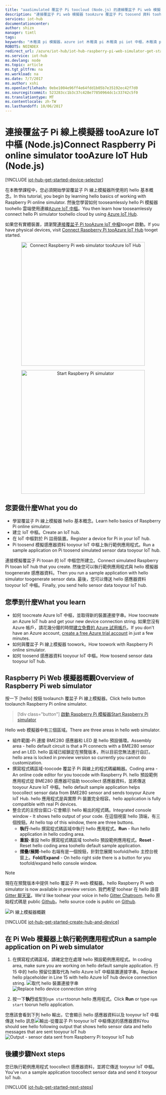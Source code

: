 ```yaml
---
title: "aaaSimulated 覆盆子 Pi toocloud (Node.js) 的連線覆盆子 Pi web 模擬器 tooAzure IoT 中樞 |Microsoft 文件"
description: "連接覆盆子 Pi web 模擬器 tooAzure 覆盆子 Pi toosend 資料 toohello Azure 雲端的 IoT 中樞。"
services: iot-hub
documentationcenter: 
author: shizn
manager: timtl
tags: 
keywords: "木莓澆 pi 模擬器，azure iot 木莓澆 pi 木莓澆 pi iot 中樞，木莓澆 pi 傳送資料 toocloud 木莓澆 pi toocloud"
ROBOTS: NOINDEX
redirect_url: /azure/iot-hub/iot-hub-raspberry-pi-web-simulator-get-started
ms.service: iot-hub
ms.devlang: node
ms.topic: article
ms.tgt_pltfrm: na
ms.workload: na
ms.date: 7/7/2017
ms.author: xshi
ms.openlocfilehash: 0ebe1004e96ff4e64fdd1b05b7e35192ec42f7d0
ms.sourcegitcommit: 523283cc1b3c37c428e77850964dc1c33742c5f0
ms.translationtype: MT
ms.contentlocale: zh-TW
ms.lasthandoff: 10/06/2017
---
```

# <a name="connect-raspberry-pi-online-simulator-tooazure-iot-hub-nodejs"></a><span data-ttu-id="3211e-104">連接覆盆子 Pi 線上模擬器 tooAzure IoT 中樞 (Node.js)</span><span class="sxs-lookup"><span data-stu-id="3211e-104">Connect Raspberry Pi online simulator tooAzure IoT Hub (Node.js)</span></span>

[!INCLUDE [iot-hub-get-started-device-selector](../../includes/iot-hub-get-started-device-selector.md)]

<span data-ttu-id="3211e-105">在本教學課程中，您必須開始學習覆盆子 Pi 線上模擬器所使用的 hello 基本概念。</span><span class="sxs-lookup"><span data-stu-id="3211e-105">In this tutorial, you begin by learning hello basics of working with Raspberry Pi online simulator.</span></span> <span data-ttu-id="3211e-106">然後您學習如何 tooseamlessly hello Pi 模擬器 toohello 雲端使用連線[Azure IoT 中樞](iot-hub-what-is-iot-hub.md)。</span><span class="sxs-lookup"><span data-stu-id="3211e-106">You then learn how tooseamlessly connect hello Pi simulator toohello cloud by using [Azure IoT Hub](iot-hub-what-is-iot-hub.md).</span></span> 

<span data-ttu-id="3211e-107">如果您有實體裝置，請瀏覽[連接覆盆子 Pi tooAzure IoT 中樞](iot-hub-raspberry-pi-kit-node-get-started.md)tooget 啟動。</span><span class="sxs-lookup"><span data-stu-id="3211e-107">If you have physical devices, visit [Connect Raspberry Pi tooAzure IoT Hub](iot-hub-raspberry-pi-kit-node-get-started.md) tooget started.</span></span> 

<p>
<div id="diag" style="width:100%; text-align:center">
<a href="https://azure-samples.github.io/raspberry-pi-web-simulator/#getstarted">
<img src="media/iot-hub-raspberry-pi-web-simulator/3_banner.png" alt="Connect Raspberry Pi web simulator tooAzure IoT Hub" width="400">
</div>
<p>
<div id="button" style="width:100%; text-align:center">
<a href="https://azure-samples.github.io/raspberry-pi-web-simulator/#Getstarted">
<img src="media/iot-hub-raspberry-pi-web-simulator/6_button_default.png" alt="Start Raspberry Pi simulator" width="400" onmouseover="this.src='media/iot-hub-raspberry-pi-web-simulator/5_button_click.png';" onmouseout="this.src='media/iot-hub-raspberry-pi-web-simulator/6_button_default.png';">
</div>

## <a name="what-you-do"></a><span data-ttu-id="3211e-108">您要做什麼</span><span class="sxs-lookup"><span data-stu-id="3211e-108">What you do</span></span>

* <span data-ttu-id="3211e-109">學習覆盆子 Pi 線上模擬器 hello 基本概念。</span><span class="sxs-lookup"><span data-stu-id="3211e-109">Learn hello basics of Raspberry Pi online simulator.</span></span>
* <span data-ttu-id="3211e-110">建立 IoT 中樞。</span><span class="sxs-lookup"><span data-stu-id="3211e-110">Create an IoT hub.</span></span>
* <span data-ttu-id="3211e-111">在 IoT 中樞對於 Pi 註冊裝置。</span><span class="sxs-lookup"><span data-stu-id="3211e-111">Register a device for Pi in your IoT hub.</span></span>
* <span data-ttu-id="3211e-112">Pi toosend 模擬感應器資料 tooyour IoT 中樞上執行範例應用程式。</span><span class="sxs-lookup"><span data-stu-id="3211e-112">Run a sample application on Pi toosend simulated sensor data tooyour IoT hub.</span></span>

<span data-ttu-id="3211e-113">連接模擬覆盆子 Pi tooan 的 IoT 中樞您所建立。</span><span class="sxs-lookup"><span data-stu-id="3211e-113">Connect simulated Raspberry Pi tooan IoT hub that you create.</span></span> <span data-ttu-id="3211e-114">然後您可以執行範例應用程式與 hello 模擬器 toogenerate 感應器資料。</span><span class="sxs-lookup"><span data-stu-id="3211e-114">Then you run a sample application with hello simulator toogenerate sensor data.</span></span> <span data-ttu-id="3211e-115">最後，您可以傳送 hello 感應器資料 tooyour IoT 中樞。</span><span class="sxs-lookup"><span data-stu-id="3211e-115">Finally, you send hello sensor data tooyour IoT hub.</span></span>

## <a name="what-you-learn"></a><span data-ttu-id="3211e-116">您學到什麼</span><span class="sxs-lookup"><span data-stu-id="3211e-116">What you learn</span></span>

* <span data-ttu-id="3211e-117">如何 toocreate Azure IoT 中樞，並取得新的裝置連接字串。</span><span class="sxs-lookup"><span data-stu-id="3211e-117">How toocreate an Azure IoT hub and get your new device connection string.</span></span> <span data-ttu-id="3211e-118">如果您沒有 Azure 帳戶，請花幾分鐘的時間[建立免費的 Azure 試用帳戶](https://azure.microsoft.com/free/)。</span><span class="sxs-lookup"><span data-stu-id="3211e-118">If you don't have an Azure account, [create a free Azure trial account](https://azure.microsoft.com/free/) in just a few minutes.</span></span>
* <span data-ttu-id="3211e-119">如何與覆盆子 Pi 線上模擬器 toowork。</span><span class="sxs-lookup"><span data-stu-id="3211e-119">How toowork with Raspberry Pi online simulator.</span></span>
* <span data-ttu-id="3211e-120">如何 toosend 感應器資料 tooyour IoT 中樞。</span><span class="sxs-lookup"><span data-stu-id="3211e-120">How toosend sensor data tooyour IoT hub.</span></span>

## <a name="overview-of-raspberry-pi-web-simulator"></a><span data-ttu-id="3211e-121">Raspberry Pi Web 模擬器概觀</span><span class="sxs-lookup"><span data-stu-id="3211e-121">Overview of Raspberry Pi web simulator</span></span>

<span data-ttu-id="3211e-122">按一下 [hello] 按鈕 toolaunch 覆盆子 Pi 線上模擬器。</span><span class="sxs-lookup"><span data-stu-id="3211e-122">Click hello button toolaunch Raspberry Pi online simulator.</span></span>

> [!div class="button"]
[<span data-ttu-id="3211e-123">啟動 Raspberry Pi 模擬器</span><span class="sxs-lookup"><span data-stu-id="3211e-123">Start Raspberry Pi simulator</span></span>](https://azure-samples.github.io/raspberry-pi-web-simulator/#GetStarted)

<span data-ttu-id="3211e-124">Hello web 模擬器中有三個區域。</span><span class="sxs-lookup"><span data-stu-id="3211e-124">There are three areas in hello web simulator.</span></span>
* <span data-ttu-id="3211e-125">組件範圍-Pi 連接 BME280 感應器和 LED 是 hello 預設循環。</span><span class="sxs-lookup"><span data-stu-id="3211e-125">Assembly area - hello default circuit is that a Pi connects with a BME280 sensor and an LED.</span></span> <span data-ttu-id="3211e-126">hello 區域已經鎖定在預覽版本，所以目前您無法進行自訂。</span><span class="sxs-lookup"><span data-stu-id="3211e-126">hello area is locked in preview version so currently you cannot do customization.</span></span>
* <span data-ttu-id="3211e-127">撰寫程式碼區域-toocode 覆盆子 Pi 與線上的程式碼編輯器。</span><span class="sxs-lookup"><span data-stu-id="3211e-127">Coding area - An online code editor for you toocode with Raspberry Pi.</span></span> <span data-ttu-id="3211e-128">hello 預設範例應用程式從 BME280 感應器可協助 toocollect 感應器資料，並將傳送 tooyour Azure IoT 中樞。</span><span class="sxs-lookup"><span data-stu-id="3211e-128">hello default sample application helps toocollect sensor data from BME280 sensor and sends tooyour Azure IoT Hub.</span></span> <span data-ttu-id="3211e-129">hello 應用程式是與實際 Pi 裝置完全相容。</span><span class="sxs-lookup"><span data-stu-id="3211e-129">hello application is fully compatible with real Pi devices.</span></span> 
* <span data-ttu-id="3211e-130">整合式的主控台窗口-它會顯示 hello 輸出的程式碼。</span><span class="sxs-lookup"><span data-stu-id="3211e-130">Integrated console window - It shows hello output of your code.</span></span> <span data-ttu-id="3211e-131">在這個視窗 hello 頂端，有三個按鈕。</span><span class="sxs-lookup"><span data-stu-id="3211e-131">At hello top of this window, there are three buttons.</span></span>
   * <span data-ttu-id="3211e-132">**執行**-hello 撰寫程式碼區域中執行 hello 應用程式。</span><span class="sxs-lookup"><span data-stu-id="3211e-132">**Run** - Run hello application in hello coding area.</span></span>
   * <span data-ttu-id="3211e-133">**重設**-重設 hello 撰寫程式碼區域 toohello 預設範例應用程式。</span><span class="sxs-lookup"><span data-stu-id="3211e-133">**Reset** - Reset hello coding area toohello default sample application.</span></span>
   * <span data-ttu-id="3211e-134">**摺疊/展開**-hello 右端有是一個按鈕，針對您展開 toofold/hello 主控台視窗上。</span><span class="sxs-lookup"><span data-stu-id="3211e-134">**Fold/Expand** - On hello right side there is a button for you toofold/expand hello console window.</span></span>

> [!NOTE] 
<span data-ttu-id="3211e-135">現在在預覽版本中提供 hello 覆盆子 Pi web 模擬器。</span><span class="sxs-lookup"><span data-stu-id="3211e-135">hello Raspberry Pi web simulator is now available in preview version.</span></span> <span data-ttu-id="3211e-136">我們希望 toohear 在 hello 語音[Gitter 聊天室](https://gitter.im/Microsoft/raspberry-pi-web-simulator)。</span><span class="sxs-lookup"><span data-stu-id="3211e-136">We'd like toohear your voice in hello [Gitter Chatroom](https://gitter.im/Microsoft/raspberry-pi-web-simulator).</span></span> <span data-ttu-id="3211e-137">hello 原始程式碼是 public [Github](https://github.com/Azure-Samples/raspberry-pi-web-simulator)。</span><span class="sxs-lookup"><span data-stu-id="3211e-137">hello source code is public on [Github](https://github.com/Azure-Samples/raspberry-pi-web-simulator).</span></span>

![Pi 線上模擬器概觀](media/iot-hub-raspberry-pi-web-simulator/0_overview.png)

[!INCLUDE [iot-hub-get-started-create-hub-and-device](../../includes/iot-hub-get-started-create-hub-and-device.md)]


## <a name="run-a-sample-application-on-pi-web-simulator"></a><span data-ttu-id="3211e-139">在 Pi Web 模擬器上執行範例應用程式</span><span class="sxs-lookup"><span data-stu-id="3211e-139">Run a sample application on Pi web simulator</span></span>

1. <span data-ttu-id="3211e-140">在撰寫程式碼區域，請確定您在處理 hello 預設範例應用程式。</span><span class="sxs-lookup"><span data-stu-id="3211e-140">In coding area, make sure you are working on hello default sample application.</span></span> <span data-ttu-id="3211e-141">行 15 中的 hello 預留位置取代為 hello Azure IoT 中樞裝置連接字串。</span><span class="sxs-lookup"><span data-stu-id="3211e-141">Replace hello placeholder in Line 15 with hello Azure IoT hub device connection string.</span></span>
   <span data-ttu-id="3211e-142">![取代 hello 裝置連接字串](media/iot-hub-raspberry-pi-web-simulator/1_connectionstring.png)</span><span class="sxs-lookup"><span data-stu-id="3211e-142">![Replace hello device connection string](media/iot-hub-raspberry-pi-web-simulator/1_connectionstring.png)</span></span>

2. <span data-ttu-id="3211e-143">按一下**執行**或型別`npm start`toorun hello 應用程式。</span><span class="sxs-lookup"><span data-stu-id="3211e-143">Click **Run** or type `npm start` toorun hello application.</span></span>


<span data-ttu-id="3211e-144">您應該會看到下列 hello 輸出，它會顯示 hello 感應器資料以及 tooyour IoT 中樞傳送 hello 訊息![輸出-從覆盆子 Pi tooyour IoT 中樞傳送的感應器資料](media/iot-hub-raspberry-pi-web-simulator/2_run_application.png)</span><span class="sxs-lookup"><span data-stu-id="3211e-144">You should see hello following output that shows hello sensor data and hello messages that are sent tooyour IoT hub ![Output - sensor data sent from Raspberry Pi tooyour IoT hub](media/iot-hub-raspberry-pi-web-simulator/2_run_application.png)</span></span>


## <a name="next-steps"></a><span data-ttu-id="3211e-145">後續步驟</span><span class="sxs-lookup"><span data-stu-id="3211e-145">Next steps</span></span>

<span data-ttu-id="3211e-146">您已執行範例應用程式 toocollect 感應器資料，並將它傳送 tooyour IoT 中樞。</span><span class="sxs-lookup"><span data-stu-id="3211e-146">You’ve run a sample application toocollect sensor data and send it tooyour IoT hub.</span></span>

[!INCLUDE [iot-hub-get-started-next-steps](../../includes/iot-hub-get-started-next-steps.md)]

